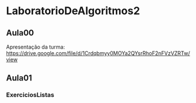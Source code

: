 # LaboratorioDeAlgoritmos2
## Aula00
Apresentação da turma: https://drive.google.com/file/d/1Crdqbmyy0MOYa2QYsrRhoF2nFVzVZRTw/view
## Aula01
### ExerciciosListas
